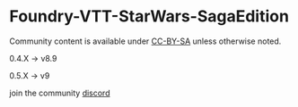 # Foundry-VTT-StarWars-SagaEdition
Community content is available under [CC-BY-SA](https://www.fandom.com/licensing) unless otherwise noted.

0.4.X -> v8.9

0.5.X -> v9

join the community [discord](https://discord.gg/tGpxsrH9Em) 
